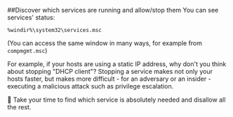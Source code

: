 ##Discover which services are running and allow/stop them
You can see services' status:
```
%windir%\system32\services.msc
```
(You can access the same window in many ways, for example from `compmgmt.msc`)

For example, if your hosts are using a static IP address, why don't you think about stopping "DHCP client"?
Stopping a service makes not only your hosts faster, but makes more difficult - for an adversary or an insider - executing a malicious attack such as privilege escalation.

:microscope: Take your time to find which service is absolutely needed and disallow all the rest.
